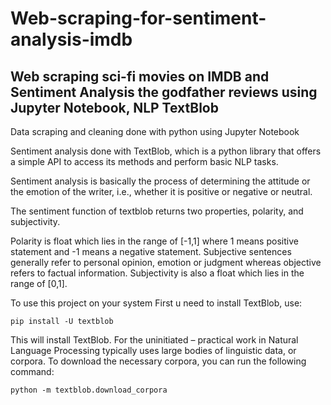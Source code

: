 # Web-scraping-for-sentiment-analysis-imdb

## Web scraping sci-fi movies on IMDB and Sentiment Analysis the godfather reviews using <strong>Jupyter Notebook, NLP TextBlob</strong>

Data scraping and cleaning done with python using Jupyter Notebook

 Sentiment analysis done with TextBlob, which is a python library that offers a simple API to access its methods and perform basic NLP tasks.

Sentiment analysis is basically the process of determining the attitude or the emotion of the writer, i.e., whether it is positive or negative or neutral.

The sentiment function of textblob returns two properties, polarity, and subjectivity.

Polarity is float which lies in the range of [-1,1] where 1 means positive statement and -1 means a negative statement. Subjective sentences generally refer to personal opinion, emotion or judgment whereas objective refers to factual information. Subjectivity is also a float which lies in the range of [0,1].

To use this project on your system First u need to install TextBlob, use: 

`pip install -U textblob`

This will install TextBlob. For the uninitiated – practical work in Natural Language Processing typically uses large bodies of linguistic data, or corpora. To download the necessary corpora, you can run the following command:

`python -m textblob.download_corpora`
